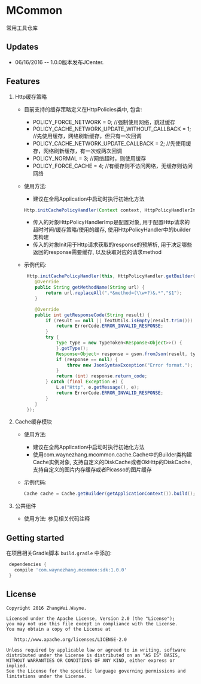 # MCommon
常用工具仓库

## Updates
* 06/16/2016 -- 1.0.0版本发布JCenter.

## Features
1. Http缓存策略
    * 目前支持的缓存策略定义在HttpPolicies类中, 包含:
        * POLICY_FORCE_NETWORK = 0;   //强制使用网络，跳过缓存
        * POLICY_CACHE_NETWORK_UPDATE_WITHOUT_CALLBACK = 1;    //先使用缓存，网络刷新缓存，但只有一次回调
        * POLICY_CACHE_NETWORK_UPDATE_CALLBACK = 2;   //先使用缓存，网络刷新缓存，有一次或两次回调
        * POLICY_NORMAL = 3; //网络超时，则使用缓存
        * POLICY_FORCE_CACHE = 4; //有缓存则不访问网络，无缓存则访问网络
    * 使用方法:
        * 建议在全局Application中启动时执行初始化方法
        
        ```java
        Http.initCachePolicyHandler(Context context, HttpPolicyHandlerImp httpPolicyHandler, Init init);
        ```
        
        * 传入的对象HttpPolicyHandlerImp是配置对象, 用于配置Http请求的超时时间/缓存策略/使用的缓存, 使用HttpPolicyHandler中的builder类构建
        * 传入的对象Init用于Http请求获取的response的预解析, 用于决定哪些返回的response需要缓存, 以及获取对应的请求method
    * 示例代码:
        
        ```java
         Http.initCachePolicyHandler(this, HttpPolicyHandler.getBuilder(this).connectionTimeout(10000).socketTimeout(10000).setPolicies(null).setCache(cache).build(), new Http.Init() {
            @Override
            public String getMethodName(String url) {
                return url.replaceAll(".*&method=(\\w+?)&.*","$1");
            }
        
            @Override
            public int getResponseCode(String result) {
                if (result == null || TextUtils.isEmpty(result.trim())) {
                    return ErrorCode.ERROR_INVALID_RESPONSE;
                }
                try {
                    Type type = new TypeToken<Response<Object>>() {
                    }.getType();
                    Response<Object> response = gson.fromJson(result, type);
                    if (response == null) {
                        throw new JsonSyntaxException("Error format.");
                    }
                    return (int) response.return_code;
                } catch (final Exception e) {
                    L.e("Http", e.getMessage(), e);
                    return ErrorCode.ERROR_INVALID_RESPONSE;
                }
            }
         });
        ```
        
2. Cache缓存模块
    * 使用方法:
        * 建议在全局Application中启动时执行初始化方法
        * 使用com.waynezhang.mcommon.cache.Cache中的Builder类构建Cache实例对象, 支持自定义的DiskCache或者OkHttp的DiskCache, 支持自定义的图片内存缓存或者Picasso的图片缓存
    * 示例代码:
    
        ```java
        Cache cache = Cache.getBuilder(getApplicationContext()).build();
        ```
        
3. 公共组件
    * 使用方法: 参见相关代码注释

## Getting started

在项目相关Gradle脚本 `build.gradle` 中添加:

```gradle
 dependencies {
   compile 'com.waynezhang.mcommon:sdk:1.0.0'
 }
```

## License

    Copyright 2016 ZhangWei.Wayne.

    Licensed under the Apache License, Version 2.0 (the "License");
    you may not use this file except in compliance with the License.
    You may obtain a copy of the License at

       http://www.apache.org/licenses/LICENSE-2.0

    Unless required by applicable law or agreed to in writing, software
    distributed under the License is distributed on an "AS IS" BASIS,
    WITHOUT WARRANTIES OR CONDITIONS OF ANY KIND, either express or implied.
    See the License for the specific language governing permissions and
    limitations under the License.